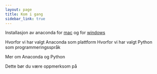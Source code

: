 ```yaml
---
layout: page
title: Kom i gang
sidebar_link: true
---
```


Installasjon av anaconda for [mac](./anaconda_mac) og for [windows](anaconda_widows.md)

Hvorfor vi har valgt Anaconda som plattform
Hvorfor vi har valgt Python som programmeringsspråk

Mer om Anaconda og Python

Dette bør du være oppmerksom på

